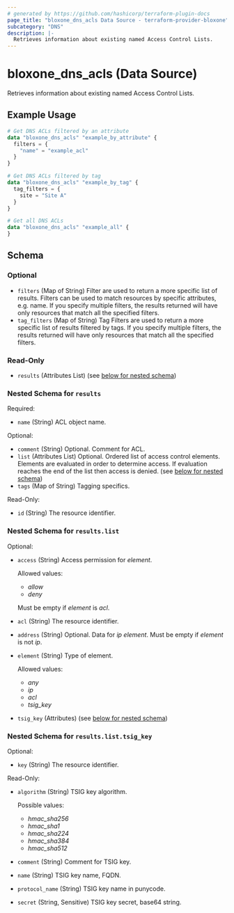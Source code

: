 ```yaml
---
# generated by https://github.com/hashicorp/terraform-plugin-docs
page_title: "bloxone_dns_acls Data Source - terraform-provider-bloxone"
subcategory: "DNS"
description: |-
  Retrieves information about existing named Access Control Lists.
---
```


# bloxone_dns_acls (Data Source)

Retrieves information about existing named Access Control Lists.

## Example Usage

```terraform
# Get DNS ACLs filtered by an attribute
data "bloxone_dns_acls" "example_by_attribute" {
  filters = {
    "name" = "example_acl"
  }
}

# Get DNS ACLs filtered by tag
data "bloxone_dns_acls" "example_by_tag" {
  tag_filters = {
    site = "Site A"
  }
}

# Get all DNS ACLs
data "bloxone_dns_acls" "example_all" {
}
```

<!-- schema generated by tfplugindocs -->
## Schema

### Optional

- `filters` (Map of String) Filter are used to return a more specific list of results. Filters can be used to match resources by specific attributes, e.g. name. If you specify multiple filters, the results returned will have only resources that match all the specified filters.
- `tag_filters` (Map of String) Tag Filters are used to return a more specific list of results filtered by tags. If you specify multiple filters, the results returned will have only resources that match all the specified filters.

### Read-Only

- `results` (Attributes List) (see [below for nested schema](#nestedatt--results))

<a id="nestedatt--results"></a>
### Nested Schema for `results`

Required:

- `name` (String) ACL object name.

Optional:

- `comment` (String) Optional. Comment for ACL.
- `list` (Attributes List) Optional. Ordered list of access control elements.  Elements are evaluated in order to determine access. If evaluation reaches the end of the list then access is denied. (see [below for nested schema](#nestedatt--results--list))
- `tags` (Map of String) Tagging specifics.

Read-Only:

- `id` (String) The resource identifier.

<a id="nestedatt--results--list"></a>
### Nested Schema for `results.list`

Optional:

- `access` (String) Access permission for _element_.

  Allowed values:
  * _allow_
  * _deny_

  Must be empty if _element_ is _acl_.
- `acl` (String) The resource identifier.
- `address` (String) Optional. Data for _ip_ _element_.  Must be empty if _element_ is not _ip_.
- `element` (String) Type of element.

  Allowed values:
  * _any_
  * _ip_
  * _acl_
  * _tsig_key_
- `tsig_key` (Attributes) (see [below for nested schema](#nestedatt--results--list--tsig_key))

<a id="nestedatt--results--list--tsig_key"></a>
### Nested Schema for `results.list.tsig_key`

Optional:

- `key` (String) The resource identifier.

Read-Only:

- `algorithm` (String) TSIG key algorithm.

  Possible values:
  * _hmac_sha256_
  * _hmac_sha1_
  * _hmac_sha224_
  * _hmac_sha384_
  * _hmac_sha512_
- `comment` (String) Comment for TSIG key.
- `name` (String) TSIG key name, FQDN.
- `protocol_name` (String) TSIG key name in punycode.
- `secret` (String, Sensitive) TSIG key secret, base64 string.
